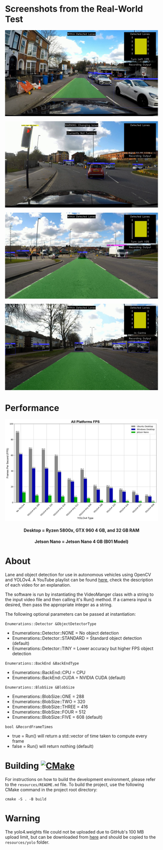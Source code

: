 # Screenshots from the Real-World Test
<p align="center"> <img src="screenshots/roof_1.png"> </p>
<p align="center"> <img src="screenshots/roof_2.png"> </p>
<p align="center"> <img src="screenshots/bonnet_1.png"> </p>
<p align="center"> <img src="screenshots/bonnet_2.png"> </p>

# Performance
<p align="center"> <img src="tests/graphs/fps_all.png"> </p>
<h4 align="center"> Desktop = Ryzen 5800x, GTX 960 4 GB, and 32 GB RAM </h4>
<h4 align="center"> Jetson Nano = Jetson Nano 4 GB (B01 Model) </h4>

# About
Lane and object detection for use in autonomous vehicles using OpenCV and YOLOv4. A YouTube playlist can be found [here](https://youtube.com/playlist?list=PLFJGOGaRWoxDm-Em5-mNv7JbYHmCRMm9b), check the description of each video for an explanation.

The software is run by instantiating the VideoManger class with a string to the input video file and then calling it's Run() method. If a camera input is desired, then pass the appropriate integer as a string.

The following optional parameters can be passed at instantiation:

`Enumerations::Detector &ObjectDetectorType`
* Enumerations::Detector::NONE = No object detection
* Enumerations::Detector::STANDARD = Standard object detection (default)
* Enumerations::Detector::TINY = Lower accuracy but higher FPS object detection

`Enumerations::BackEnd &BackEndType`
* Enumerations::BackEnd::CPU = CPU
* Enumerations::BackEnd::CUDA = NVIDIA CUDA (default)

`Enumerations::BlobSize &BlobSize`
* Enumerations::BlobSize::ONE = 288
* Enumerations::BlobSize::TWO = 320
* Enumerations::BlobSize::THREE = 416
* Enumerations::BlobSize::FOUR = 512
* Enumerations::BlobSize::FIVE = 608 (default)

`bool &RecordFrameTimes`
* true = Run() will return a std::vector<int> of time taken to compute every frame
* false = Run() will return nothing (default)

# Building [![CMake](https://github.com/J-Afzal/Lane-and-Object-Detection/workflows/CMake/badge.svg)](https://github.com/J-Afzal/Lane-and-Object-Detection/actions/workflows/cmake.yml)
For instructions on how to build the development environment, please refer to the `resources/README.md` file. To build the project, use the following CMake command in the project root directory:
```
cmake -S . -B build
```

# Warning
The yolo4.weights file could not be uploaded due to GitHub's 100 MB upload limit, but can be downloaded from [here](https://github.com/AlexeyAB/darknet/releases/download/darknet_yolo_v3_optimal/yolov4.weights) and should be copied to the `resources/yolo` folder.
